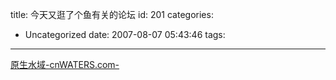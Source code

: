 title: 今天又逛了个鱼有关的论坛
id: 201
categories:
  - Uncategorized
date: 2007-08-07 05:43:46
tags:
---

<div id="msgcns!9697D6160EFEBC17!1189" class="bvMsg">

[原生水域-cnWATERS.com-](http://www.cnwaters.com/bbs/index.php "原生水域-cnWATERS.com-")
</div>